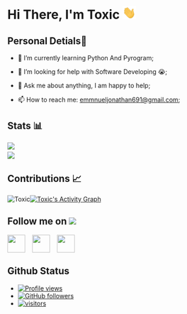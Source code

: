<h1>Hi There, I'm Toxic <img src="https://raw.githubusercontent.com/ABSphreak/ABSphreak/master/gifs/Hi.gif" width="30px"></h1>


<h2>Personal Detials👦</h2>
  

- 🌱 I’m currently learning Python And Pyrogram;

- 🤔 I’m looking for help with Software Developing 😭;

- 💬 Ask me about anything, I am happy to help;

- 📫 How to reach me: emmnueljonathan691@gmail.com;


<h2>Stats 📊</h2>
<div align="left"><img src="https://github-profile-trophy.vercel.app/?username=Toxic&theme=dracula&count_private=true"></div>
<img align="center" src="https://github-readme-stats.vercel.app/api?username=Toxic&show_icons=true&hide_border=true&theme=tokyonight">

<h2>Contributions 📈</h2>
<p><img align="left" src="https://github-readme-streak-stats.herokuapp.com/?user=Toxic" alt="Toxic"></p>

<a href="https://github.com/ToxicBois44"><img alt="Toxic's Activity Graph" src="https://activity-graph.herokuapp.com/graph?username=ToxicBois44&bg_color=1F222E&color=F8D866&line=F85D7F&point=FFFFFF&hide_border=true" /></a>

<h2>Follow me on <img src="https://i.pinimg.com/originals/01/63/6c/01636c5434cd0462086620c60fdfec16.gif" width=70px></h2> 


<a href="https://www.instagram.com/Dark_Skull_4_" target="blank"><img align="center" src="https://cdn2.iconfinder.com/data/icons/social-icons-33/128/Instagram-256.png"  height="40" width="40" /></a> &nbsp;&nbsp;
<a href="https://www.facebook.com/profile.php?id=100052546725353&mibextid=ZbWKwL" target="blank"><img align="center" src="https://cdn3.iconfinder.com/data/icons/2018-social-media-logotypes/1000/2018_social_media_popular_app_logo_facebook-256.png" height="40" width="40" /></a> &nbsp;&nbsp;
<a href="https://twitter.com/Jonathany0321" target="blank"><img align="center" src="https://cdn2.iconfinder.com/data/icons/social-media-2285/512/1_Twitter_colored_svg-256.png" height="40" width="40" /></a> &nbsp;&nbsp;
</p>  


<h2>Github Status
</h2>

- [![Profile views](https://gpvc.arturio.dev/Toxicbois44)](https://github.com/ToxicBois44)
- [![GitHub followers](https://img.shields.io/github/followers/Toxicbois44.svg?style=social&label=Follow&maxAge=2592000)](https://github.com/Toxicbois44?tab=followers)
- [![visitors](https://visitor-badge.glitch.me/badge?page_id=Toxicbois44)](https://github.com/Toxicbois44)
